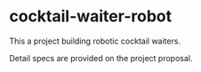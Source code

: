 # cocktail-waiter-robot
This a project building robotic cocktail waiters.

Detail specs are provided on the project proposal.
